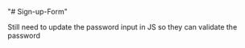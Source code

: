 "# Sign-up-Form" 

Still need to update the password input in JS so they can validate the password 
